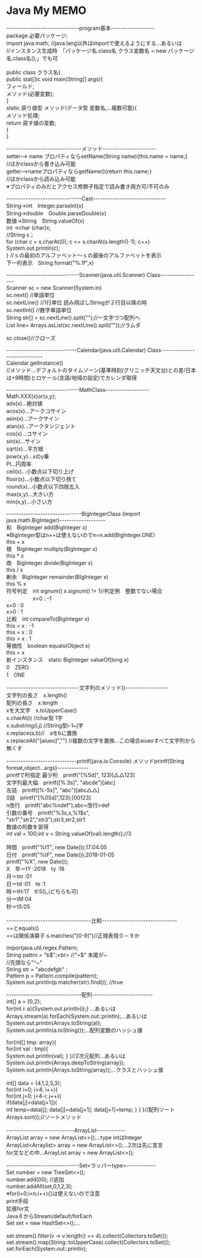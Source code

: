 # Java My MEMO

------------------------------program基本------------------<br>
package 必要パッケージ;<br>
import java.math; //java.lang以外はimportで使えるようにする...あるいは<br>
//インスタンス生成時　「パッケージ名.class名 クラス変数名 = new パッケージ名.class名();」でも可<br>
<br>
public class クラス名{<br>
    public stat[]ic void main(String[] args){<br>
        フィールド;<br>
        メソッド(必要変数);<br>
    }<br>
    static 戻り値型 メソッド(データ型 変数名,...複数可能){<br>
        メソッド処理;<br>
        return 戻す値の変数;<br>
    }<br>
}<br>

-------------------------------メソッド----------------------<br>
setter--> name プロパティならsetName(String name){this.name = name;}<br>
//ほかclassから書き込み可能<br>
getter-->nameプロパティならgetName(){return this.name;}<br>
//ほかclassから読み込み可能<br>
※プロパティのみだとアクセス修飾子指定で読み書き両方可/不可のみ<br>

-------------------------------Cast------------------------------<br>
String→int　Integer.parseInt(x)<br>
String→double　Double.parseDouble(x)<br>
数値→String　String.valueOf(x)<br>
int →char (char)x;<br>
//String s；<br>
for (char c = s.charAt(0); c <= s.charAt(s.length()-1); c++)<br>
          System.out.println(c);<br>
    } //ｓの最初のアルファベット～ｓの最後のアルファベットを表示<br>
下一桁表示　String.format("%.1f",x)　<br>

------------------------------Scanner(java.util.Scanner) Class-----------------<br>
Scanner sc = new Scanner(System.in)<br>
sc.next() //単語単位<br>
sc.nextLine() //1行単位 読み飛ばしStringが２行目以降の時<br>
sc.nextInt() //数字単語単位<br>
String str[] = sc.nextLine().split("");//一文字づつ配列へ<br>
List<String> line= Arrays.asList(sc.nextLine().split(""));//ラムダ<br>

sc.close()//クローズ

-----------------------------Calendar(java.util.Calendar) Class-----------------------------<br>
Calendar.getInstance() <br>
//メソッド...デフォルトのタイムゾーン(基準時刻(グリニッチ天文台)との差/日本は+9時間)とロケール(言語/地域の設定)でカレンダ取得

------------------------------MathClass------------------<br>
Math.XXX(x)or(x,y);<br>
adx(x)...絶対値<br>
acos(x)...アークコサイン<br>
asin(x)...アークサイン<br>
atan(x)...アークタンジェント<br>
cos(x)...コサイン<br>
sin(x)...サイン<br>
sqrt(x)...平方根<br>
pow(x,y)...xのy乗<br>
PI...円周率<br>
ceil(x)...小数点以下切り上げ<br>
floor(x)...小数点以下切り捨て<br>
round(x)...小数点以下四捨五入<br>
max(x,y)...大きい方<br>
min(x,y)...小さい方<br>

-------------------------------BigIntegerClass (import java.math.BigInteger)-------------------<br>
和　BigInteger add(BigInteger x)<br>
※BigInteger型はn++は使えないのでn=n.add(BigInteger.ONE)<br> 
        this + x<br>
積　BigInteger multiply(BigInteger x)<br>
        this * x<br>
商　BigInteger divide(BigInteger x)<br>
        this / x<br>
剰余　BigInteger remainder(BIgInteger x)<br>
            this % x<br>
符号判定　int signum()     x.signum() != 1//判定例　整数でない場合<br>
　　　　　x<0 : -1<br>
                    x=0 : 0<br>
                    x>0 : 1<br>
比較　int cimpareTo(BigInteger x)<br>
            this < x : -1<br>
            this = x : 0<br>
            this > x : 1<br>
等価性　boolean equals(Object x)<br>
                this = x<br>
新インスタンス　static BigInteger valueOf(long x)<br>
0　ZERO<br>
1　ONE<br>

------------------------------文字列のメソッド()------------------<br>
文字列の長さ　x.length()<br>
配列の長さ　x.length<br>
xを大文字　x.toUpperCase()<br>
x.charAt(i) //char型 1字<br>
x.substring(i,j) //String型i-1~j字<br>
x.replace(a,b)//　aをbに置換<br>
x.replaceAll("[aiueo]","") //複数の文字を置換...この場合aiueoすべて文字列から無くす<br>

-----------------------------printf(java.io.Console) メソッドprintf(String format,object...args)-------------<br>
printfで桁指定
最少桁　printf("[%5d]", 123)[△△123]<br>
文字列最大幅　printf([%.3s]", "abcde")[abc]<br>
左詰　printf([%-5s]", "abc")[abc△△]<br>
0詰　printf("[%05d]",123);[00123]<br>
n改行　printf("abc%ndef");abc<改行>def<br>
引数の番号　printf("%3$s,%2$s,%1$s",<br>
"str1","str2","str3");str3,str2,str1<br>
数値の桁数を習得　<br>
int val = 100;int v = String.valueOf(val).length();//3<br>
<br>
時間　printf("%tT", new Date());17:04:05<br>
日付　printf("%tF", new Date());2018-01-05<br>
printf("%X", new Date());<br>
X　年＝tY :2018　ty :18<br>
       月＝tm :01<br>
       日＝td :01　te :1<br>
       時＝tH:17　tI:5(L,iどちらも可)<br>
       分＝tM:04<br>
       秒＝tS:05<br>
<br>
-----------------------------------比較-------------------------------<br>
==とequals()<br>
==は関係演算子
s.matches("[0-9]")//正規表現０－９か<br>

importjava.util.regex.Pattern;<br>
String pattrn = "b$";<br>
//"~$" 末尾が~<br>
//先頭なら"^~"<br>
String str = "abcdefgb" ;<br>
Pattern p = Pattern.compile(pattern);<br>
System.out.println(p.matcher(str).find());    //true<br>

-------------------------------配列-------------------------<br>
int[] a = {0,2};<br>
for(int i: a){System.out.println(i);} ...あるいは<br>
Arrays.stream(a).forEach(System.out::println);...あるいは<br>
System.out.println(Arrays.toString(a));<br>
System.out.println(a.toString());...配列変数のハッシュ値<br>

for(int[] tmp: array){<br> 
  for(int val : tmp){ <br>
  System.out.println(val); } }//2次元配列...あるいは<br>
System.out.println(Arrays.deepToString(array));<br>
System.out.println(Arrays.toString(array));...クラスとハッシュ値<br>
<br>
int[] data = {4,1,2,5,3}; <br>
for(int i=0; i<4; i++){<br>
for(int j=0; j<4-i; j++){<br>
if(data[j]<data[j+1]){ <br>
int temp=data[j]; data[j]=data[j+1]; data[j+1]=temp; } } }//配列ソート<br>
  Arrays.sort(i);//ソートメソッド<br>
  <br>
----------------------------ArrayList<type>------------<br>
ArrayList<type> array = new ArrayList<>();...type intはInteger<br>
ArrayList<Arraylist<type>> array = new ArrayList<>();...2次は先に宣言<br>
    for文などの中...ArrayList<type> array = new ArrayList<>();<br>

------------------------------Set<ラッパーtype>------------<br>
Set<Integer> number = new TreeSet<>();<br>
number.add(00); //追加<br>
number.addAll(set,0,1,2,3);<br>
   ※for(i=0;i<n;i++){}は使えないので注意<br>
print手段<br>
拡張for文<br>
Java８からStream/default/forEach<br>
Set<String> set = new HashSet<>();...<br>                                                    
set.stream().filter(v -> v.length() == 4).collect(Collectors.toSet());<br>
set.stream().map(String::toUpperCase).collect(Collectors.toSet());<br>
set.forEach(System.out::println);<br>
